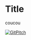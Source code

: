 # Title

coucou

[![GitPitch](https://gitpitch.com/assets/badge.svg)](https://gitpitch.com/gatomlo/gitpitch/master?grs=github&t=moon)
